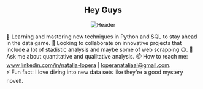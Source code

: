 
<div align="center">
  
## Hey Guys

![Header](Naranjado.gif)

</div>

   
🌱 Learning and mastering new techniques in Python and SQL to stay ahead in the data game.
👯 Looking to collaborate on innovative projects that include a lot of stadistic analysis and maybe some of web scrapping 😉. 
💬 Ask me about quantitative and qualitative analysis. 
📫 How to reach me: www.linkedin.com/in/natalia-lopera | loperanataliaal@gmail.com.  
⚡ Fun fact: I love diving into new data sets like they're a good mystery novel!.



